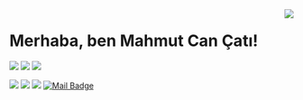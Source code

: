 <img align='right' src="https://github-readme-stats.vercel.app/api?username=mahmuutcaan&show_icons=true">

# Merhaba, ben Mahmut Can Çatı! 
  
![](https://komarev.com/ghpvc/?username=mahmuutcaan&color=yellow)
[![](https://img.shields.io/twitter/follow/mahmuuttcaan?style=social)](https://twitter.com/mahmuuttcaan)
[![](https://img.shields.io/github/followers/mahmuutcaan?style=social)](https://www.github.com/mahmuutcaan)


[![](https://img.shields.io/badge/twitter-%231DA1F2.svg?&style=for-the-badge&logo=twitter&logoColor=white)](https://www.twitter.com/mahmuuttcaan)
[![](https://img.shields.io/badge/linkedin-%230077B5.svg?&style=for-the-badge&logo=linkedin&logoColor=white)](https://www.linkedin.com/in/mahmutcancati/)
[![](https://img.shields.io/badge/instagram-%23E4405F.svg?&style=for-the-badge&logo=instagram&logoColor=white)](https://instagram.com/mcancati)
[![Mail Badge](https://img.shields.io/badge/mahmuutcaan@gmail.com-c14438?style=for-the-badge&logo=Gmail&logoColor=white&link=mailto:mahmuutcaan@gmail.com)](mailto:mahmuutcaan@gmail.com)
